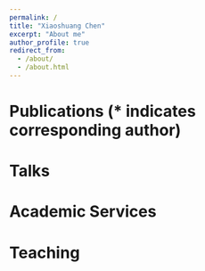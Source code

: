 ```yaml
---
permalink: /
title: "Xiaoshuang Chen"
excerpt: "About me"
author_profile: true
redirect_from: 
  - /about/
  - /about.html
---
```



Publications (* indicates corresponding author)
======


Talks
======


Academic Services
======


Teaching
======
